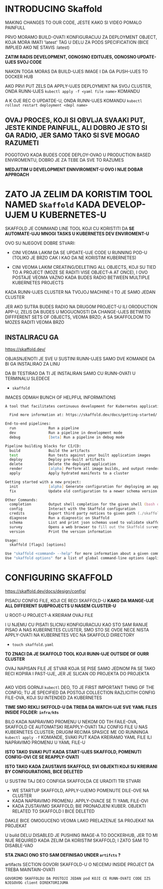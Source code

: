 # INTRODUCING Skaffold

MAKING CHANGES TO OUR CODE, JESTE KAKO SI VIDEO POMALO PAINFULL

PRVO MORAMO BUILD-OVATI KONFIGURACIJU ZA DEPLOYMENT OBJECT, KOJA MORA IMATI 'latest' TAG U DELU ZA PODS SPECIFICATION (BICE IMPLIED AKO NE STAVIS :latest)

**ZATIM RADIS DEVELOPMENT, ODNOSNO EDITUJES, ODNOSNO UPDATE-UJES SVOJ CODE**

NAKON TOGA MORAS DA BUILD-UJES IMAGE I DA GA PUSH-UJES TO DOCKER HUB

AKO PRVI PUT ZELS DA APPLY-UJES DEPLOYMENT NA SVOJ CLUSTER, ONDA RUNN-UJES `kubectl apply -f <yaml file name>` KOMANDU

A K OJE REC O UPDATDE-U, ONDA RUNN-UJES KOMANDU `kubectl rollout restart deployment <depl name>`

## OVAJ PROCES, KOJI SI OBVLJA SVAAKI PUT, JESTE KINDE PAINFULL, ALI DOBRO JE STO SI GA RADIO, JER SAMO TAKO SI SVE MOGAO RAZUMETI

POGOTOVO KADA BUDES CODE DEPLOY-OVAO U PRODUCTION BASED ENVIROMENTU, DOBRO JE ZA TEBE DA SVE TO RAZUMES

**MEDJUTIM U DEVELOPMENT ENNVIROMENT-U OVO I NIJE DOBAR APPROACH**

# ZATO JA ZELIM DA KORISTIM TOOL NAMED `Skaffold` KADA DEVELOP-UJEM U KUBERNETES-U

SKAFFOLD JE COMMAND LINE TOOL KOJI CU KORISTITI DA **SE AUTOMATE-UJU MNOGI TASKS U KUBERNETES DEV ENVIROMENT-U**

OVO SU NJEGOVE DOBRE STVARI:

- CINI VEOMA LAKIM DA SE UPDATE-UJE CODE U RUNNING POD-U (TOLIKO JE BRZO CAK I KAO DA NE KORISTIM KUBERNETES)

- CINI VEOMA LAKIM CREATING/DELETING ALL OBJECTS, KOJI SU TIED TO A PROJECT (MOZE SE RADITI VISE OBJECT-A AT ONCE), I OVO POSTAJE VEOMA VAZNO KADA BUDES RADIO BETWEEN MULTIPLE KUBERNETES PROJECTS

KADA RUNN-UJES CLUSTER NA TVOJOJ MACHINE-I TO JE SAMO JEDAN CLUSTER

JER AKO SUTRA BUDES RADIO NA DRUGOM PROJECT-U ILI ORODUCTION APP-U, ZELIS DA BUDES U MOGUCNOSTI DA CHANGE-UJES BETWEEN DIFFFERENT SETS OF OBJECTS, VEOMA BRZO; A SA SKAFFOLDOM TO MOZES RADITI VEOMA BRZO

## INSTALIRACU GA

<https://skaffold.dev/>

OBJASNJENOTI JE SVE U SUSTINI RUNN-UJES SAMO DVE KOMANDE DA BI GA INSTALIRAO ZA LINU

DA BI TESTIRAO DA TI JE INSTALIRAN SAMO CU RUNN-OVATI U TERMINALU SLEDECE

- `skaffold`

IMACES ODMAH BUNCH OF HELPFUL INFORMATIONS

```zsh
A tool that facilitates continuous development for Kubernetes applications.

  Find more information at: https://skaffold.dev/docs/getting-started/

End-to-end pipelines:
  run               Run a pipeline
  dev               Run a pipeline in development mode
  debug             [beta] Run a pipeline in debug mode

Pipeline building blocks for CI/CD:
  build             Build the artifacts
  test              Run tests against your built application images
  deploy            Deploy pre-built artifacts
  delete            Delete the deployed application
  render            [alpha] Perform all image builds, and output rendered Kubernetes manifests
  apply             Apply hydrated manifests to a cluster

Getting started with a new project:
  init              [alpha] Generate configuration for deploying an application
  fix               Update old configuration to a newer schema version

Other Commands:
  completion        Output shell completion for the given shell (bash or zsh)
  config            Interact with the Skaffold configuration
  credits           Export third party notices to given path (./skaffold-credits by default)
  diagnose          Run a diagnostic on Skaffold
  schema            List and print json schemas used to validate skaffold.yaml configuration
  survey            Opens a web browser to fill out the Skaffold survey
  version           Print the version information

Usage:
  skaffold [flags] [options]

Use "skaffold <command> --help" for more information about a given command.
Use "skaffold options" for a list of global command-line options (applies to all commands).
```

# CONFIGURING SKAFFOLD

<https://skaffold.dev/docs/design/config/>

PISACU CONFIG FILE, KOJI CE RECI SKAFFOLD-U **KAKO DA MANGE-UJE ALL DIFFERENT SUBPROJECTS U NASEM CLUSTER-U**

U ROOT-U PROJECT-A KREIRAM OVAJ FILE

I U NJEMU CU PISATI SLICNU KONFIGURACIJU KAO STO SAM RANIJE PISAO A NAS KUBERNETES CLUSTER, SMO STO SE OVDE NECE NISTA APPLY-OVATI NA KUBERNETES VEC NA SKAFFOLD DIRECTORY

- `touch skaffold.yaml`

**TO ZNACI DA JE SKAFFOLD TOOL KOJI RUNN-UJE OUTSIDE OF OURR CLUSTER**

OVAJ NAPISAN FILE JE STVAR KOJA SE PISE SAMO JEDNOM PA SE TAKO RECI KOPIRA I PAST-UJE, JER JE SLICAN OD PROJEKTA DO PROJEKTA

```yaml

```

AKO VIDIS GORNJI `kubectl` DEO, TO JE FIRST IMPORTANT THING OF THE CONFIG; TU JE SPECIFIED DA POSTOJI COLLECTION RAZLICITIH CONFIG FILE-OVA, KOJI SU INTENDED ZA KUBERNETES

**TIME SMO REKLI SKFFOLD-U DA TREBA DA WATCH-UJE SVE YAML FILES INSIDE FOLDER: `infra/k8s`**

BILO KADA NAPRAVIMO PROMENU U NEKOM OD TIH FAILE-OVA, SKAFFOLD CE AUTOMATSKI REAPPLY-OVATI TAJ CONFIG FILE U NAS KUBERNETES CLUSTER; DRUGIM RECIMA SPASICE ME OD RUNNINGA `kubectl apply -f` KOMANDE, SVAKI PUT KADA KREIRAMO YAML FILE ILI NAPRAVIMO PROMENU U YAML FILE-U

**ISTO TAKO SVAKI PUT KADA START-UJES SKAFFOLD, POMENUTI CONFIG-OVI CE SE REAPPLY-OVATI**

**ISTO TAKO KADA ZAUSTAVIS SKAFFOLD, SVI OBJEKTI KOJI SU KREIRANI BY CONFIGURATIONS, BICE DELETED**

U SUSTINI TAJ DEO CONFIGA SKAFFOLDA CE URADITI TRI STVARI

- WE STARTUP SKAFFOLD, APPLY-UJEMO POMENUTE DILE-OVE NA CLUSTER
- KADA NAPRAVIMO PROMENU .APPLY-OVACE SE TI YAML FILE-OVI 
- KADA ZUSTAVIMO SKAFFOLD, BIE PRONADJENI KUBER. OBJEKTI RELATED TO SKAFFOLD I BICE DELETED

DAKLE BICE OMOGUCENO VEOMA LAKO PRELAZENJE SA PROJEKAT NA PROJEKAT

U build DELU DISABLED JE PUSHING IMAGE-A TO DOCKERHUB, JER TO MI NIJE REQUIRED KADA ZELIM DA KORISTIM SKAFFOLD, I ZATO SAM TO DISABLE-VAO

**STA ZNACI ONO STO SAM DEFINISAO UNDER `artifcts` ?**

artifacts SECTION GOVORI SKAFFOLD-U O NECEMU INSIDE PROJECT DA TREBA MAINTAIN-OVATI

`GOVORIMO SKAFFOLDU DA POSTOJI JEDAN pod KOJI CE RUNN-OVATI CODE IZS NJEGOVOG client DIREKTORIJUMA`
